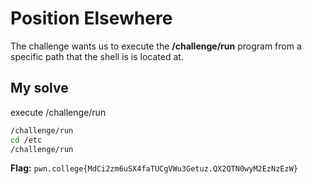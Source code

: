 # Position Elsewhere
The challenge wants us to execute the **/challenge/run** program from a specific path that the shell is is located at.
## My solve
execute /challenge/run

```bash
/challenge/run
cd /etc
/challenge/run
```

**Flag:** `pwn.college{MdCi2zm6uSX4faTUCgVWu3Getuz.QX2QTN0wyM2EzNzEzW}`
